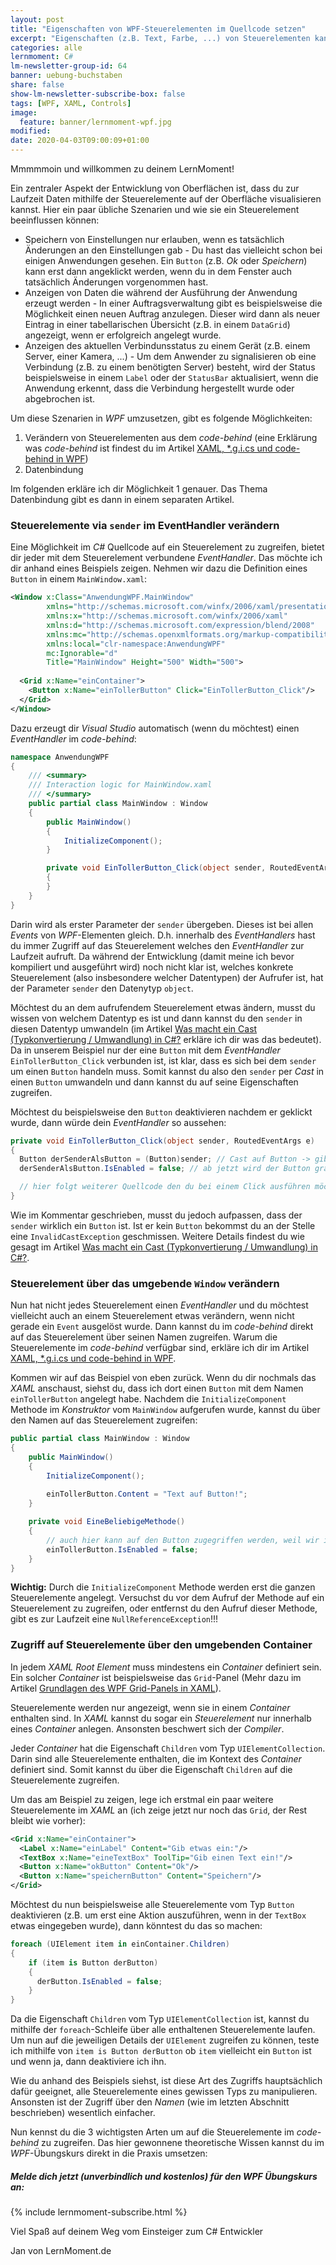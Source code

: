 ```yaml
---
layout: post
title: "Eigenschaften von WPF-Steuerelementen im Quellcode setzen"
excerpt: "Eigenschaften (z.B. Text, Farbe, ...) von Steuerelementen kannst du zur Laufzeit aus dem C# Quellcode ändern."
categories: alle
lernmoment: C#
lm-newsletter-group-id: 64
banner: uebung-buchstaben
share: false
show-lm-newsletter-subscribe-box: false
tags: [WPF, XAML, Controls]
image:
  feature: banner/lernmoment-wpf.jpg
modified:
date: 2020-04-03T09:00:09+01:00
---
```


Mmmmmoin und willkommen zu deinem LernMoment!

Ein zentraler Aspekt der Entwicklung von Oberflächen ist, dass du zur Laufzeit Daten mithilfe der Steuerelemente auf der Oberfläche visualisieren kannst. Hier ein paar übliche Szenarien und wie sie ein Steuerelement beeinflussen können:

- Speichern von Einstellungen nur erlauben, wenn es tatsächlich Änderungen an den Einstellungen gab - Du hast das vielleicht schon bei einigen Anwendungen gesehen. Ein `Button` (z.B. *Ok* oder *Speichern*) kann erst dann angeklickt werden, wenn du in dem Fenster auch tatsächlich Änderungen vorgenommen hast.
- Anzeigen von Daten die während der Ausführung der Anwendung erzeugt werden - In einer Auftragsverwaltung gibt es beispielsweise die Möglichkeit einen neuen Auftrag anzulegen. Dieser wird dann als neuer Eintrag in einer tabellarischen Übersicht (z.B. in einem `DataGrid`) angezeigt, wenn er erfolgreich angelegt wurde.
- Anzeigen des aktuellen Verbindunsstatus zu einem Gerät (z.B. einem Server, einer Kamera, ...) - Um dem Anwender zu signalisieren ob eine Verbindung (z.B. zu einem benötigten Server) besteht, wird der Status beispielsweise in einem `Label` oder der `StatusBar` aktualisiert, wenn die Anwendung erkennt, dass die Verbindung hergestellt wurde oder abgebrochen ist.

Um diese Szenarien in *WPF* umzusetzen, gibt es folgende Möglichkeiten:
1. Verändern von Steuerelementen aus dem *code-behind* (eine Erklärung was *code-behind* ist findest du im Artikel [XAML, *.g.i.cs und code-behind in WPF](/alle/xaml-code-behind/))
2. Datenbindung

Im folgenden erkläre ich dir Möglichkeit 1 genauer. Das Thema Datenbindung gibt es dann in einem separaten Artikel.

### Steuerelemente via `sender` im EventHandler verändern
Eine Möglichkeit im *C#* Quellcode auf ein Steuerelement zu zugreifen, bietet dir jeder mit dem Steuerelement verbundene *EventHandler*. Das möchte ich dir anhand eines Beispiels zeigen. Nehmen wir dazu die Definition eines `Button` in einem `MainWindow.xaml`:

```xml
<Window x:Class="AnwendungWPF.MainWindow"
        xmlns="http://schemas.microsoft.com/winfx/2006/xaml/presentation"
        xmlns:x="http://schemas.microsoft.com/winfx/2006/xaml"
        xmlns:d="http://schemas.microsoft.com/expression/blend/2008"
        xmlns:mc="http://schemas.openxmlformats.org/markup-compatibility/2006"
        xmlns:local="clr-namespace:AnwendungWPF"
        mc:Ignorable="d"
        Title="MainWindow" Height="500" Width="500">
  
  <Grid x:Name="einContainer">
    <Button x:Name="einTollerButton" Click="EinTollerButton_Click"/>
  </Grid>
</Window>
```

Dazu erzeugt dir *Visual Studio* automatisch (wenn du möchtest) einen *EventHandler* im *code-behind*:

```csharp
namespace AnwendungWPF
{
    /// <summary>
    /// Interaction logic for MainWindow.xaml
    /// </summary>
    public partial class MainWindow : Window
    {
        public MainWindow()
        {
            InitializeComponent();
        }

        private void EinTollerButton_Click(object sender, RoutedEventArgs e)
        {
        }
    }
}
```

Darin wird als erster Parameter der `sender` übergeben. Dieses ist bei allen *Events* von *WPF*-Elementen gleich. D.h. innerhalb des *EventHandlers* hast du immer Zugriff auf das Steuerelement welches den *EventHandler* zur Laufzeit aufruft. Da während der Entwicklung (damit meine ich bevor kompiliert und ausgeführt wird) noch nicht klar ist, welches konkrete Steuerelement (also insbesondere welcher Datentypen) der Aufrufer ist, hat der Parameter `sender` den Datenytyp `object`.

Möchtest du an dem aufrufendem Steuerelement etwas ändern, musst du wissen von welchem Datentyp es ist und dann kannst du den `sender` in diesen Datentyp umwandeln (im Artikel [Was macht ein Cast (Typkonvertierung / Umwandlung) in C#?](/csharp-tutorial-deutsch/typkonvertierung-mit-cast/) erkläre ich dir was das bedeutet). Da in unserem Beispiel nur der eine `Button` mit dem *EventHandler* `EinTollerButton_Click` verbunden ist, ist klar, dass es sich bei dem `sender` um einen `Button` handeln muss. Somit kannst du also den `sender` per *Cast* in einen `Button` umwandeln und dann kannst du auf seine Eigenschaften zugreifen.

Möchtest du beispielsweise den `Button` deaktivieren nachdem er geklickt wurde, dann würde dein *EventHandler* so aussehen:

```csharp
private void EinTollerButton_Click(object sender, RoutedEventArgs e)
{
  Button derSenderAlsButton = (Button)sender; // Cast auf Button -> gibt InvalidCastException, wenn sender kein Button ist!
  derSenderAlsButton.IsEnabled = false; // ab jetzt wird der Button grau dargestellt und kann nicht mehr geklickt werden.

  // hier folgt weiterer Quellcode den du bei einem Click ausführen möchtest
}
```

Wie im Kommentar geschrieben, musst du jedoch aufpassen, dass der `sender` wirklich ein `Button` ist. Ist er kein `Button` bekommst du an der Stelle eine `InvalidCastException` geschmissen. Weitere Details findest du wie gesagt im Artikel [Was macht ein Cast (Typkonvertierung / Umwandlung) in C#?](/csharp-tutorial-deutsch/typkonvertierung-mit-cast/).

### Steuerelement über das umgebende `Window` verändern
Nun hat nicht jedes Steuerelement einen *EventHandler* und du möchtest vielleicht auch an einem Steuerelement etwas verändern, wenn nicht gerade ein `Event` ausgelöst wurde. Dann kannst du im *code-behind* direkt auf das Steuerelement über seinen Namen zugreifen. Warum die Steuerelemente im *code-behind* verfügbar sind, erkläre ich dir im Artikel [XAML, *.g.i.cs und code-behind in WPF](/alle/xaml-code-behind/).

Kommen wir auf das Beispiel von eben zurück. Wenn du dir nochmals das *XAML* anschaust, siehst du, dass ich dort einen `Button` mit dem Namen `einTollerButton` angelegt habe. Nachdem die `InitializeComponent` Methode im *Konstruktor* vom `MainWindow` aufgerufen wurde, kannst du über den Namen auf das Steuerelement zugreifen:

```csharp
public partial class MainWindow : Window
{
    public MainWindow()
    {
        InitializeComponent();
        
        einTollerButton.Content = "Text auf Button!";
    }

    private void EineBeliebigeMethode()
    {
        // auch hier kann auf den Button zugegriffen werden, weil wir im Kontext des MainWindow sind.
        einTollerButton.IsEnabled = false;
    }
}
```

**Wichtig:** Durch die `InitializeComponent` Methode werden erst die ganzen Steuerelemente angelegt. Versuchst du vor dem Aufruf der Methode auf ein Steuerelement zu zugreifen, oder entfernst du den Aufruf dieser Methode, gibt es zur Laufzeit eine `NullReferenceException`!!!

### Zugriff auf Steuerelemente über den umgebenden Container
In jedem *XAML Root Element* muss mindestens ein *Container* definiert sein. Ein solcher *Container* ist beispielsweise das `Grid`-Panel (Mehr dazu im Artikel [Grundlagen des WPF Grid-Panels in XAML](/alle/wpf-grid-panel-xaml-grundlagen/)).

Steuerelemente werden nur angezeigt, wenn sie in einem *Container* enthalten sind. In *XAML* kannst du sogar ein *Steuerelement* nur innerhalb eines *Container* anlegen. Ansonsten beschwert sich der *Compiler*.

Jeder *Container* hat die Eigenschaft `Children` vom Typ `UIElementCollection`. Darin sind alle Steuerelemente enthalten, die im Kontext des *Container* definiert sind. Somit kannst du über die Eigenschaft `Children` auf die Steuerelemente zugreifen.

Um das am Beispiel zu zeigen, lege ich erstmal ein paar weitere Steuerelemente im *XAML* an (ich zeige jetzt nur noch das `Grid`, der Rest bleibt wie vorher):

```xml
<Grid x:Name="einContainer">
  <Label x:Name="einLabel" Content="Gib etwas ein:"/>
  <TextBox x:Name="eineTextBox" ToolTip="Gib einen Text ein!"/>
  <Button x:Name="okButton" Content="Ok"/>
  <Button x:Name="speichernButton" Content="Speichern"/>
</Grid>
```

Möchtest du nun beispielsweise alle Steuerelemente vom Typ `Button` deaktivieren (z.B. um erst eine Aktion auszuführen, wenn in der `TextBox` etwas eingegeben wurde), dann könntest du das so machen:

```csharp
foreach (UIElement item in einContainer.Children)
{
    if (item is Button derButton)
    {
      derButton.IsEnabled = false;
    }
}
```

Da die Eigenschaft `Children` vom Typ `UIElementCollection` ist, kannst du mithilfe der `foreach`-Schleife über alle enthaltenen Steuerelemente laufen. Um nun auf die jeweiligen Details der `UIElement` zugreifen zu können, teste ich mithilfe von `item is Button derButton` ob `item` vielleicht ein `Button` ist und wenn ja, dann deaktiviere ich ihn.

Wie du anhand des Beispiels siehst, ist diese Art des Zugriffs hauptsächlich dafür geeignet, alle Steuerelemente eines gewissen Typs zu manipulieren. Ansonsten ist der Zugriff über den *Namen* (wie im letzten Abschnitt beschrieben) wesentlich einfacher.

Nun kennst du die 3 wichtigsten Arten um auf die Steuerelemente im *code-behind* zu zugreifen. Das hier gewonnene theoretische Wissen kannst du im *WPF*-Übungskurs direkt in die Praxis umsetzen:

<div class="subscribe-notice">
  <h5>Melde dich jetzt (unverbindlich und kostenlos) für den WPF Übungskurs an:</h5>
    {% include lernmoment-subscribe.html %}
</div>


Viel Spaß auf deinem Weg vom Einsteiger zum C# Entwickler

Jan von LernMoment.de
